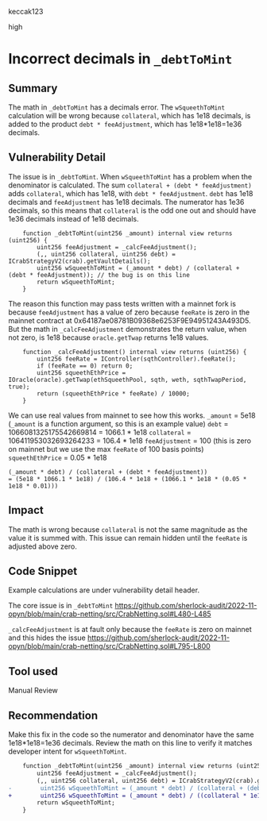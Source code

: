 keccak123

high

# Incorrect decimals in `_debtToMint`

## Summary

The math in `_debtToMint` has a decimals error. The `wSqueethToMint` calculation will be wrong because `collateral`, which has 1e18 decimals, is added to the product `debt * feeAdjustment`, which has 1e18*1e18=1e36 decimals.

## Vulnerability Detail

The issue is in `_debtToMint`. When `wSqueethToMint` has a problem when the denominator is calculated. The sum `collateral + (debt * feeAdjustment)` adds `collateral`, which has 1e18, with `debt * feeAdjustment`. `debt` has 1e18 decimals and `feeAdjustment` has 1e18 decimals. The numerator has 1e36 decimals, so this means that `collateral` is the odd one out and should have 1e36 decimals instead of 1e18 decimals.
```solidity
    function _debtToMint(uint256 _amount) internal view returns (uint256) {
        uint256 feeAdjustment = _calcFeeAdjustment();
        (,, uint256 collateral, uint256 debt) = ICrabStrategyV2(crab).getVaultDetails();
        uint256 wSqueethToMint = (_amount * debt) / (collateral + (debt * feeAdjustment)); // the bug is on this line
        return wSqueethToMint;
    }
```

The reason this function may pass tests written with a mainnet fork is because `feeAdjustment` has a value of zero because `feeRate` is zero in the mainnet contract at 0x64187ae08781B09368e6253F9E94951243A493D5. But the math in `_calcFeeAdjustment` demonstrates the return value, when not zero, is 1e18 because `oracle.getTwap` returns 1e18 values.
```solidity
    function _calcFeeAdjustment() internal view returns (uint256) {
        uint256 feeRate = IController(sqthController).feeRate();
        if (feeRate == 0) return 0;
        uint256 squeethEthPrice = IOracle(oracle).getTwap(ethSqueethPool, sqth, weth, sqthTwapPeriod, true);
        return (squeethEthPrice * feeRate) / 10000;
    }
```

We can use real values from mainnet to see how this works.
`_amount` = 5e18 (`_amount` is a function argument, so this is an example value)
`debt` = 1066081325175542669814 = 1066.1 * 1e18
`collateral` = 106411953032693264233 = 106.4 * 1e18
`feeAdjustment` = 100 (this is zero on mainnet but we use the max `feeRate` of 100 basis points)
`squeethEthPrice` = 0.05 * 1e18

```solidity
(_amount * debt) / (collateral + (debt * feeAdjustment))
= (5e18 * 1066.1 * 1e18) / (106.4 * 1e18 + (1066.1 * 1e18 * (0.05 * 1e18 * 0.01)))
```

## Impact

The math is wrong because `collateral` is not the same magnitude as the value it is summed with. This issue can remain hidden until the `feeRate` is adjusted above zero.

## Code Snippet

Example calculations are under vulnerability detail header.

The core issue is in `_debtToMint`
https://github.com/sherlock-audit/2022-11-opyn/blob/main/crab-netting/src/CrabNetting.sol#L480-L485

`_calcFeeAdjustment` is at fault only because the `feeRate` is zero on mainnet and this hides the issue
https://github.com/sherlock-audit/2022-11-opyn/blob/main/crab-netting/src/CrabNetting.sol#L795-L800

## Tool used

Manual Review

## Recommendation

Make this fix in the code so the numerator and denominator have the same 1e18*1e18=1e36 decimals. Review the math on this line to verify it matches developer intent for `wSqueethToMint`.
```diff
    function _debtToMint(uint256 _amount) internal view returns (uint256) {
        uint256 feeAdjustment = _calcFeeAdjustment();
        (,, uint256 collateral, uint256 debt) = ICrabStrategyV2(crab).getVaultDetails();
-        uint256 wSqueethToMint = (_amount * debt) / (collateral + (debt * feeAdjustment));
+        uint256 wSqueethToMint = (_amount * debt) / ((collateral * 1e18) + (debt * feeAdjustment));
        return wSqueethToMint;
    }
```